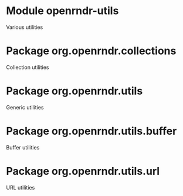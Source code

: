 # Module openrndr-utils

Various utilities

# Package org.openrndr.collections

Collection utilities

# Package org.openrndr.utils

Generic utilities

# Package org.openrndr.utils.buffer

Buffer utilities

# Package org.openrndr.utils.url

URL utilities
